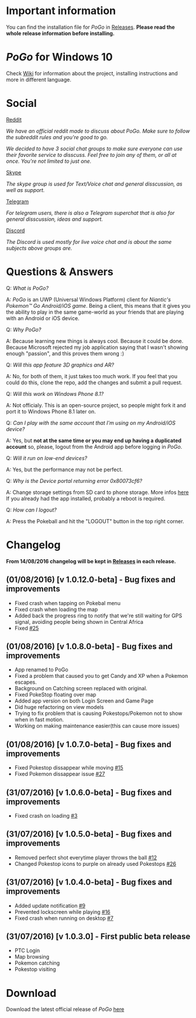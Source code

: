 # Important information
You can find the installation file for _PoGo_ in [Releases](https://github.com/ST-Apps/PoGo-UWP/releases/tag/v1.1.0-rc1). **Please read the whole release information before installing.**

# _PoGo_ for Windows 10

Check [Wiki](https://github.com/ST-Apps/PoGo-UWP/wiki) for information about the project, installing instructions and more in different language.

# Social

[Reddit](https://www.reddit.com/r/PoGoUWP/)

_We have an official reddit made to discuss about PoGo. Make sure to follow the subreddit rules and you're good to go._

_We decided to have 3 social chat groups to make sure everyone can use their favorite service to disscuss. Feel free to join any of them, or all at once. You're not limited to just one._

[Skype](https://join.skype.com/hOeCHq2oEyhA)

_The skype group is used for Text/Voice chat and general disscussion, as well as support._

[Telegram](https://telegram.me/PoGoUWP)

_For telegram users, there is also a Telegram superchat that is also for general disscussion, ideas and support._

[Discord](https://discord.gg/4GMbEWH)

_The Discord is used mostly for live voice chat and is about the same subjects above groups are._

# Questions & Answers

Q: _What is PoGo?_

A: _PoGo_ is an UWP (Universal Windows Platform) client for _Niantic's Pokemon™ Go Android/iOS game_. Being a client, this means that it gives you the ability to play in the same game-world as your friends that are playing with an Android or iOS device.

Q: _Why PoGo?_

A: Because learning new things is always cool. Because it could be done. Because Microsoft rejected my job application saying that I wasn't showing enough "passion", and this proves them wrong :)

Q: _Will this app feature 3D graphics and AR?_

A: No, for both of them, it just takes too much work. If you feel that you could do this, clone the repo, add the changes and submit a pull request.

Q: _Will this work on Windows Phone 8.1?_

A: Not officialy. This is an open-source project, so people might fork it and port it to Windows Phone 8.1 later on.

Q: _Can I play with the same account that I'm using on my Android/iOS device?_

A: Yes, but **not at the same time or you may end up having a duplicated account** so, please, logout from the Android app before logging in _PoGo_.

Q: _Will it run on low-end devices?_

A: Yes, but the performance may not be perfect.

Q: _Why is the Device portal returning error 0x80073cf6?_

A: Change storage settings from SD card to phone storage. More infos [here](github.com/ST-Apps/PoGo-UWP/issues/11)
If you already had the app installed, probably a reboot is required.

Q: _How can I logout?_

A: Press the Pokeball and hit the "LOGOUT" button in the top right corner.

# Changelog

**From 14/08/2016 changelog will be kept in [Releases](https://github.com/ST-Apps/PoGo-UWP/releases/tag/v1.1.0-rc1) in each release.**

## (01/08/2016) [v 1.0.12.0-beta] - Bug fixes and improvements
* Fixed crash when tapping on Pokebal menu
* Fixed crash when loading the map
* Added back the progress ring to notify that we're still waiting for GPS signal, avoiding people being shown in Central Africa
* Fixed [#25](https://github.com/ST-Apps/PoGo-UWP/issues/25)

## (01/08/2016) [v 1.0.8.0-beta] - Bug fixes and improvements
* App renamed to PoGo
* Fixed a problem that caused you to get Candy and XP when a Pokemon escapes.
* Background on Catching screen replaced with original.
* Fixed PokeStop floating over map
* Added app version on both Login Screen and Game Page
* Did huge refactoring on view models
* Trying to fix problem that is causing Pokestops/Pokemon not to show when in fast motion.
* Working on making maintenance easier(this can cause more issues)


## (01/08/2016) [v 1.0.7.0-beta] - Bug fixes and improvements
* Fixed Pokestop dissappear while moving [#15](https://github.com/ST-Apps/PoGo-UWP/issues/15)
* Fixed Pokemon dissappear issue [#27](https://github.com/ST-Apps/PoGo-UWP/issues/27)

## (31/07/2016) [v 1.0.6.0-beta] - Bug fixes and improvements
* Fixed crash on loading [#3](https://github.com/ST-Apps/PoGo-UWP/issues/3)

## (31/07/2016) [v 1.0.5.0-beta] - Bug fixes and improvements
* Removed perfect shot everytime player throws the ball [#12](https://github.com/ST-Apps/PoGo-UWP/issues/12)
* Changed Pokestop icons to purple on already used Pokestops [#26](https://github.com/ST-Apps/PoGo-UWP/issues/26)

## (31/07/2016) [v 1.0.4.0-beta] - Bug fixes and improvements
* Added update notification [#9](https://github.com/ST-Apps/PoGo-UWP/issues/9)
* Prevented lockscreen while playing [#16](https://github.com/ST-Apps/PoGo-UWP/issues/16)
* Fixed crash when running on desktop [#7](https://github.com/ST-Apps/PoGo-UWP/issues/7)

## (31/07/2016) [v 1.0.3.0] - First public beta release
* PTC Login
* Map browsing
* Pokemon catching
* Pokestop visiting

# Download

Download the latest official release of _PoGo_ [here](https://github.com/ST-Apps/PoGo-UWP/releases)
